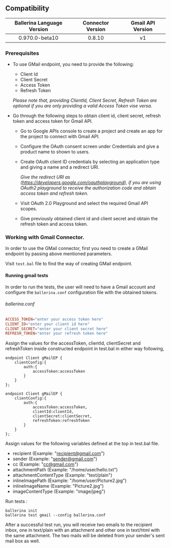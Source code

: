 ## Compatibility

| Ballerina Language Version | Connector Version  | Gmail API Version |  
| :-------------------------:|:------------------:|:-----------------:| 
| 0.970.0-beta10            | 0.8.10              | v1                | 

### Prerequisites

* To use GMail endpoint, you need to provide the following:
    * Client Id
    * Client Secret
    * Access Token
    * Refresh Token
    
    *Please note that, providing ClientId, Client Secret, Refresh Token are optional if you are only providing a 
valid Access Token vise versa.*

* Go through the following steps to obtain client id, client secret, refresh token and access token for Gmail API.
    *   Go to Google APIs console to create a project and create an app for the project to connect with Gmail API.
    
    *   Configure the OAuth consent screen under Credentials and give a product name to shown to users.
    
    *   Create OAuth client ID credentials by selecting an application type and giving a name and a redirect URI. 

        *Give the redirect URI as (https://developers.google.com/oauthplayground), if you are using OAuth2 playground to 
        receive the authorization code and obtain access token and refresh token.*

    *   Visit OAuth 2.0 Playground and select the required Gmail API scopes. 
    *   Give previously obtained client id and client secret and obtain the refresh token and access token.

    
### Working with Gmail Connector.

In order to use the GMail connector, first you need to create a GMail endpoint by passing above mentioned parameters.

Visit `test.bal` file to find the way of creating GMail endpoint.

#### Running gmail tests
In order to run the tests, the user will need to have a Gmail account and configure the `ballerina.conf` configuration
file with the obtained tokens.

###### ballerina.conf
```ballerina.conf
ACCESS_TOKEN="enter your access token here"
CLIENT_ID="enter your client id here"
CLIENT_SECRET="enter your client secret here"
REFRESH_TOKEN="enter your refresh token here"
```

Assign the values for the accessToken, clientId, clientSecret and refreshToken inside constructed endpoint in test.bal 
in either way following,
```ballerina
endpoint Client gMailEP {
    clientConfig:{
        auth:{
            accessToken:accessToken
        }
    }
};
```

```ballerina
endpoint Client gMailEP {
    clientConfig:{
        auth:{
            accessToken:accessToken,
            clientId:clientId,
            clientSecret:clientSecret,
            refreshToken:refreshToken
        }
    }
};
```

Assign values for the following variables defined at the top in test.bal file.
* recipient (Example: "recipient@gmail.com")
* sender (Example: "sender@gmail.com")
* cc (Example: "cc@gmail.com")
* attachmentPath (Example: "/home/user/hello.txt")
* attachmentContentType (Example: "text/plain")
* inlineImagePath (Example: "/home/user/Picture2.jpg")
* inlineImageName (Example: "Picture2.jpg")
* imageContentType (Example: "image/jpeg")

Run tests :

```
ballerina init
ballerina test gmail --config ballerina.conf
```
After a successful test run, you will receive two emails to the recipient inbox, one in text/plain with an attachment 
and other one in text/html with the same attachment. The two mails will be deleted from your sender's sent mail box as well.  